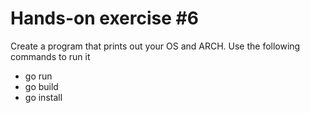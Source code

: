 # Hands-on exercise #6

Create a program that prints out your OS and ARCH. Use the following commands to run it

- go run
- go build
- go install

